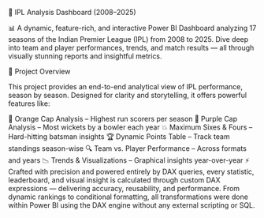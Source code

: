 🏏 IPL Analysis Dashboard (2008–2025)

📊 A dynamic, feature-rich, and interactive Power BI Dashboard analyzing 17 seasons of the Indian Premier League (IPL) from 2008 to 2025. Dive deep into team and player performances, trends, and match results — all through visually stunning reports and insightful metrics.

📌 Project Overview

This project provides an end-to-end analytical view of IPL performance, season by season. Designed for clarity and storytelling, it offers powerful features like:

🧢 Orange Cap Analysis – Highest run scorers per season
🎯 Purple Cap Analysis – Most wickets by a bowler each year
💥 Maximum Sixes & Fours – Hard-hitting batsman insights
🏆 Dynamic Points Table – Track team standings season-wise
🔍 Team vs. Player Performance – Across formats and years
📉 Trends & Visualizations – Graphical insights year-over-year
⚡ Crafted with precision and powered entirely by DAX queries, every statistic, leaderboard, and visual insight is calculated through custom DAX expressions — delivering accuracy, reusability, and performance. From dynamic rankings to conditional formatting, all transformations were done within Power BI using the DAX engine without any external scripting or SQL.
